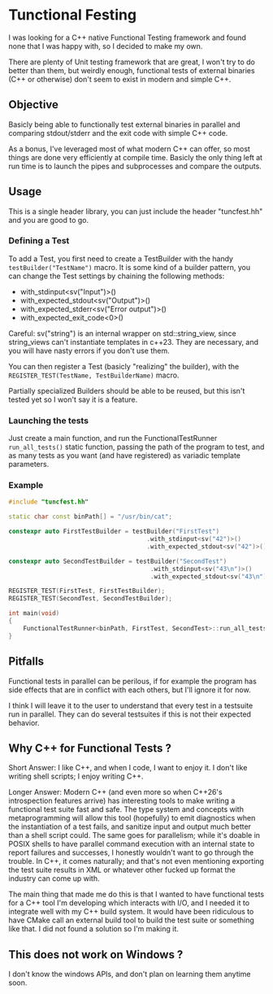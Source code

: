 Tunctional Festing
==================

I was looking for a C++ native Functional Testing framework and found none that
I was happy with, so I decided to make my own.

There are plenty of Unit testing framework that are great, I won't try to do
better than them, but weirdly enough, functional tests of external binaries (C++
or otherwise) don't seem to exist in modern and simple C++.

Objective
---------

Basicly being able to functionally test external binaries in parallel and
comparing stdout/stderr and the exit code with simple C++ code.

As a bonus, I've leveraged most of what modern C++ can offer, so most things are
done very efficiently at compile time. Basicly the only thing left at run time
is to launch the pipes and subprocesses and compare the outputs.

Usage
-----

This is a single header library, you can just include the header "tuncfest.hh"
and you are good to go.

### Defining a Test

To add a Test, you first need to create a TestBuilder with the handy
`testBuilder("TestName")` macro. It is some kind of a builder pattern, you can
change the Test settings by chaining the following methods:
- with_stdinput<sv("Input")>()
- with_expected_stdout<sv("Output")>()
- with_expected_stderr<sv("Error output")>()
- with_expected_exit_code<0>()

Careful: sv("string") is an internal wrapper on std::string_view, since
string_views can't instantiate templates in c++23. They are necessary, and you
will have nasty errors if you don't use them.

You can then register a Test (basicly "realizing" the builder), with the
`REGISTER_TEST(TestName, TestBuilderName)` macro.

Partially specialized Builders should be able to be reused, but this isn't
tested yet so I won't say it is a feature.

### Launching the tests

Just create a main function, and run the FunctionalTestRunner `run_all_tests()`
static function, passing the path of the program to test, and as many tests as
you want (and have registered) as variadic template parameters.

### Example

```cpp
#include "tuncfest.hh"

static char const binPath[] = "/usr/bin/cat";

constexpr auto FirstTestBuilder = testBuilder("FirstTest")
                                      .with_stdinput<sv("42")>()
                                      .with_expected_stdout<sv("42")>();

constexpr auto SecondTestBuilder = testBuilder("SecondTest")
                                       .with_stdinput<sv("43\n")>()
                                       .with_expected_stdout<sv("43\n")>();

REGISTER_TEST(FirstTest, FirstTestBuilder);
REGISTER_TEST(SecondTest, SecondTestBuilder);

int main(void)
{
    FunctionalTestRunner<binPath, FirstTest, SecondTest>::run_all_tests();
}
```

Pitfalls
--------

Functional tests in parallel can be perilous, if for example the program has
side effects that are in conflict with each others, but I'll ignore it for now.

I think I will leave it to the user to understand that every test in a testsuite
run in parallel. They can do several testsuites if this is not their expected
behavior.

Why C++ for Functional Tests ?
------------------------------

Short Answer: I like C++, and when I code, I want to enjoy it. I don't like
writing shell scripts; I enjoy writing C++.

Longer Answer: Modern C++ (and even more so when C++26's introspection features
arrive) has interesting tools to make writing a functional test suite fast and
safe. The type system and concepts with metaprogramming will allow this tool
(hopefully) to emit diagnostics when the instantiation of a test fails, and
sanitize input and output much better than a shell script could. The same goes
for parallelism; while it's doable in POSIX shells to have parallel command
execution with an internal state to report failures and successes, I honestly
wouldn't want to go through the trouble. In C++, it comes naturally; and that's
not even mentioning exporting the test suite results in XML or whatever other
fucked up format the industry can come up with.

The main thing that made me do this is that I wanted to have functional tests
for a C++ tool I'm developing which interacts with I/O, and I needed it to
integrate well with my C++ build system. It would have been ridiculous to have
CMake call an external build tool to build the test suite or something like
that. I did not found a solution so I'm making it.

This does not work on Windows ?
-------------------------------

I don't know the windows APIs, and don't plan on learning them anytime soon.
